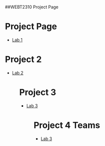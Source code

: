 ##WEBT2310 Project Page

<h1>Project Page</h1>

<ul>
<li><a href="Lab-1/WEBT-2310-Lab1/index.html" target="_blank">Lab 1</a></li>
</ul> 

<h1>Project 2</h1>

<ul>
<li><a href="Lab-2/WEBT-2310-Lab2/index.html" target="_blank">Lab 2</a></li>
<ul>

<h1>Project 3</h1>

<ul>
<li><a href="Lab-3/WEBT-2310-Lab3/index.html" target="_blank">Lab 3</a></li>
<ul>

<h1>Project 4 Teams</h1>

<ul>
<li><a href="Lab-4-Teams/WEBT-2310-Team-Lab-4/index.html" target="_blank">Lab 3</a></li>
<ul>